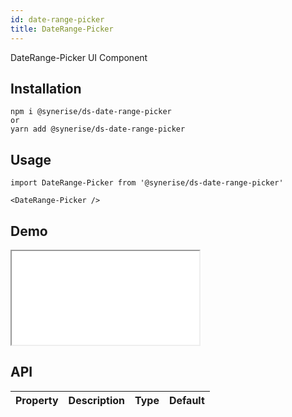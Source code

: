 ```yaml
---
id: date-range-picker
title: DateRange-Picker
---
```


DateRange-Picker UI Component

## Installation
```
npm i @synerise/ds-date-range-picker
or
yarn add @synerise/ds-date-range-picker
```

## Usage
```
import DateRange-Picker from '@synerise/ds-date-range-picker'

<DateRange-Picker />

```

## Demo

<iframe src="/storybook-static/iframe.html?id=components-date-range-picker--default"></iframe>

## API

| Property | Description | Type | Default |
| --- | --- | --- | --- |

